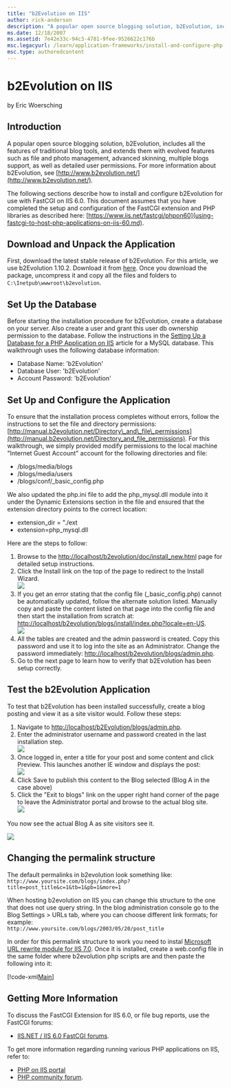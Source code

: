 ```yaml
---
title: "b2Evolution on IIS"
author: rick-anderson
description: "A popular open source blogging solution, b2Evolution, includes all the features of traditional blog tools, and extends them with evolved features such as fil..."
ms.date: 12/18/2007
ms.assetid: 7e42e33c-94c3-4781-9fee-9526622c176b
msc.legacyurl: /learn/application-frameworks/install-and-configure-php-applications-on-iis/b2evolution-on-iis
msc.type: authoredcontent
---
```

b2Evolution on IIS
====================
by Eric Woersching

## Introduction

A popular open source blogging solution, b2Evolution, includes all the features of traditional blog tools, and extends them with evolved features such as file and photo management, advanced skinning, multiple blogs support, as well as detailed user permissions. For more information about b2Evolution, see [http://www.b2evolution.net/](http://www.b2evolution.net/).

The following sections describe how to install and configure b2Evolution for use with FastCGI on IIS 6.0. This document assumes that you have completed the setup and configuration of the FastCGI extension and PHP libraries as described here: [https://www.iis.net/fastcgi/phpon60](using-fastcgi-to-host-php-applications-on-iis-60.md).

## Download and Unpack the Application

First, download the latest stable release of b2Evolution. For this article, we use b2Evolution 1.10.2. Download it from [here](http://b2evolution.net/downloads/index.html). Once you download the package, uncompress it and copy all the files and folders to `C:\Inetpub\wwwroot\b2evolution`.

## Set Up the Database

Before starting the installation procedure for b2Evolution, create a database on your server. Also create a user and grant this user db ownership permission to the database. Follow the instructions in the [Setting Up a Database for a PHP Application on IIS](../install-and-configure-php-on-iis/setting-up-a-database-for-a-php-application-on-iis.md) article for a MySQL database. This walkthrough uses the following database information:

- Database Name: 'b2Evolution'
- Database User: 'b2Evolution'
- Account Password: 'b2Evolution'

## Set Up and Configure the Application

To ensure that the installation process completes without errors, follow the instructions to set the file and directory permissions: [http://manual.b2evolution.net/Directory\_and\_file\_permissions](http://manual.b2evolution.net/Directory_and_file_permissions). For this walkthrough, we simply provided modify permissions to the local machine "Internet Guest Account" account for the following directories and file:

- /blogs/media/blogs
- /blogs/media/users
- /blogs/conf/\_basic\_config.php

We also updated the php.ini file to add the php\_mysql.dll module into it under the Dynamic Extensions section in the file and ensured that the extension directory points to the correct location:

- extension\_dir = "./ext
- extension=php\_mysql.dll

Here are the steps to follow:

1. Browse to the [http://localhost/b2evolution/doc/install\_new.html](http://localhost/b2evolution/doc/install_new.html) page for detailed setup instructions.
2. Click the Install link on the top of the page to redirect to the Install Wizard.  
    [![](b2evolution-on-iis/_static/image2.png)](b2evolution-on-iis/_static/image1.png)
3. If you get an error stating that the config file (\_basic\_config.php) cannot be automatically updated, follow the alternate solution listed. Manually copy and paste the content listed on that page into the config file and then start the installation from scratch at: [http://localhost/b2evolution/blogs/install/index.php?locale=en-US](http://localhost/b2evolution/blogs/install/index.php?locale=en-US).  
    [![](b2evolution-on-iis/_static/image4.png)](b2evolution-on-iis/_static/image3.png)
4. All the tables are created and the admin password is created. Copy this password and use it to log into the site as an Administrator. Change the password immediately: [http://localhost/b2evolution/blogs/admin.php](http://localhost/b2evolution/blogs/admin.php).
5. Go to the next page to learn how to verify that b2Evolution has been setup correctly.

## Test the b2Evolution Application

To test that b2Evolution has been installed successfully, create a blog posting and view it as a site visitor would. Follow these steps:

1. Navigate to [http://localhost/b2Evolution/blogs/admin.php](http://localhost/b2Evolution/blogs/admin.php).
2. Enter the administrator username and password created in the last installation step.  
    [![](b2evolution-on-iis/_static/image6.png)](b2evolution-on-iis/_static/image5.png)
3. Once logged in, enter a title for your post and some content and click Preview. This launches another IE window and displays the post:  
    [![](b2evolution-on-iis/_static/image8.png)](b2evolution-on-iis/_static/image7.png)
4. Click Save to publish this content to the Blog selected (Blog A in the case above)
5. Click the "Exit to blogs" link on the upper right hand corner of the page to leave the Administrator portal and browse to the actual blog site.  
    [![](b2evolution-on-iis/_static/image10.png)](b2evolution-on-iis/_static/image9.png)

You now see the actual Blog A as site visitors see it.

[![](b2evolution-on-iis/_static/image12.png)](b2evolution-on-iis/_static/image11.png)

## Changing the permalink structure

The default permalinks in b2evolution look something like:  
`http://www.yoursite.com/blogs/index.php?title=post_title&c=1&tb=1&pb=1&more=1`

When hosting b2evolution on IIS you can change this structure to the one that does not use query string. In the blog administration console go to the Blog Settings &gt; URLs tab, where you can choose different link formats; for example:  
`http://www.yoursite.com/blogs/2003/05/20/post_title`

In order for this permalink structure to work you need to instal [Microsoft URL rewrite module for IIS 7.0](https://www.iis.net/downloads/microsoft/url-rewrite "URL rewrite module"). Once it is installed, create a web.config file in the same folder where b2evolution php scripts are and then paste the following into it:

[!code-xml[Main](b2evolution-on-iis/samples/sample1.xml)]

## Getting More Information

To discuss the FastCGI Extension for IIS 6.0, or file bug reports, use the FastCGI forums:

- [IIS.NET / IIS 6.0 FastCGI forums](https://forums.iis.net/1103.aspx).

To get more information regarding running various PHP applications on IIS, refer to:

- [PHP on IIS portal](https://php.iis.net/)
- [PHP community forum](https://forums.iis.net/1102.aspx).